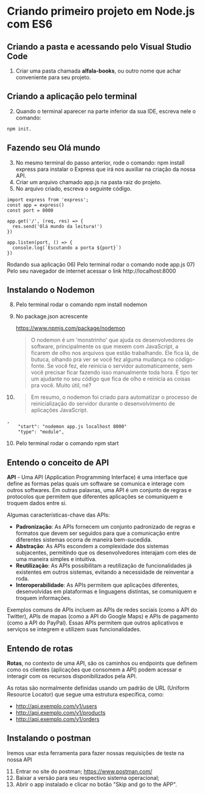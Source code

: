 # Criando primeiro projeto em Node.js com ES6

## Criando a pasta e acessando pelo Visual Studio Code

1) Criar uma pasta chamada **alfala-books**, ou outro nome que achar conveniente para seu projeto.

## Criando a aplicação pelo terminal

2) Quando o terminal aparecer na parte inferior da sua IDE, escreva nele o comando:

```bash
npm init.
```

## Fazendo seu Olá mundo

3) No mesmo terminal do passo anterior, rode o comando:
   npm install express para instalar o Express que irá nos auxiliar na criação da nossa API.
4) Criar um arquivo chamado app.js na pasta raiz do projeto.
5) No arquivo criado, escreva o seguinte código.

```
import express from 'express';
const app = express()
const port = 8000

app.get('/', (req, res) => {
  res.send('Olá mundo da leitura!')
})

app.listen(port, () => {
  console.log(`Escutando a porta ${port}`)
})
```

Rodando sua aplicação
06) Pelo terminal rodar o comando node app.js
07) Pelo seu navegador de internet acessar o link http://localhost:8000

## Instalando o Nodemon

8) Pelo terminal rodar o comando npm install nodemon
9) No package.json acrescente

   https://www.npmjs.com/package/nodemon

   > O nodemon é um 'monstrinho' que ajuda os desenvolvedores de software, principalmente os que mexem com JavaScript, a ficarem de olho nos arquivos que estão trabalhando. Ele fica lá, de butuca, olhando pra ver se você fez alguma mudança no código-fonte. Se você fez, ele reinicia o servidor automaticamente, sem você precisar ficar fazendo isso manualmente toda hora. É tipo ter um ajudante no seu código que fica de olho e reinicia as coisas pra você. Muito útil, né?
   >
10) > Em resumo, o nodemon foi criado para automatizar o processo de reinicialização do servidor durante o desenvolvimento de aplicações JavaScript.
    >


```
, 
    "start": "nodemon app.js localhost 8000"
    "type": "module",
```

10) Pelo terminal rodar o comando npm start

## Entendo o conceito de API

__API__ - Uma API (Application Programming Interface) é uma interface que define as formas pelas quais um software se comunica e interage com outros softwares. Em outras palavras, uma API é um conjunto de regras e protocolos que permitem que diferentes aplicações se comuniquem e troquem dados entre si.

Algumas características-chave das APIs:

- __Padronização__: As APIs fornecem um conjunto padronizado de regras e formatos que devem ser seguidos para que a comunicação entre diferentes sistemas ocorra de maneira bem-sucedida.
- __Abstração__: As APIs escondem a complexidade dos sistemas subjacentes, permitindo que os desenvolvedores interajam com eles de uma maneira simples e intuitiva.
- __Reutilização__: As APIs possibilitam a reutilização de funcionalidades já existentes em outros sistemas, evitando a necessidade de reinventar a roda.
- __Interoperabilidade__: As APIs permitem que aplicações diferentes, desenvolvidas em plataformas e linguagens distintas, se comuniquem e troquem informações.

Exemplos comuns de APIs incluem as APIs de redes sociais (como a API do Twitter), APIs de mapas (como a API do Google Maps) e APIs de pagamento (como a API do PayPal). Essas APIs permitem que outros aplicativos e serviços se integrem e utilizem suas funcionalidades.

## Entendo de rotas

**Rotas**, no contexto de uma API, são os caminhos ou endpoints que definem como os clientes (aplicações que consomem a API) podem acessar e interagir com os recursos disponibilizados pela API.

As rotas são normalmente definidas usando um padrão de URL (Uniform Resource Locator) que segue uma estrutura específica, como:

- http://api.exemplo.com/v1/users
- http://api.exemplo.com/v1/products
- http://api.exemplo.com/v1/orders

## Instalando o postman

Iremos usar esta ferramenta para fazer nossas requisições de teste na nossa API

11) Entrar no site do postman; https://www.postman.com/
12) Baixar a versão para seu respectivo sistema operacional;
13) Abrir o app instalado e clicar no botão "Skip and go to the APP".

